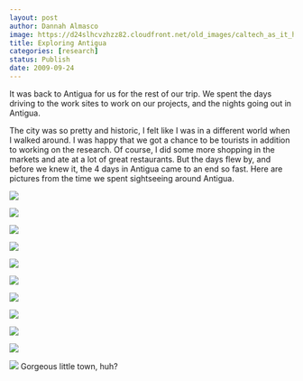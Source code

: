 ```yaml
---
layout: post
author: Dannah Almasco
image: https://d24slhcvzhzz82.cloudfront.net/old_images/caltech_as_it_happens/6a0105349b8251970b0120a58dd484970b.jpg
title: Exploring Antigua
categories: [research]
status: Publish
date: 2009-09-24
---
```


It was back to Antigua for us for the rest of our trip. We spent the days driving to the work sites to work on our projects, and the nights going out in Antigua.

The city was so pretty and historic, I felt like I was in a different world when I walked around. I was happy that we got a chance to be tourists in addition to working on the research. Of course, I did some more shopping in the markets and ate at a lot of great restaurants. 
But the days flew by, and before we knew it, the 4 days in Antigua came to an end so fast. Here are pictures from the time we spent sightseeing around Antigua.


![](https://d24slhcvzhzz82.cloudfront.net/old_images/caltech_as_it_happens/6a0105349b8251970b0120a58dd507970b.jpg)

![](https://d24slhcvzhzz82.cloudfront.net/old_images/caltech_as_it_happens/6a0105349b8251970b0120a5e47016970c.jpg)

![](https://d24slhcvzhzz82.cloudfront.net/old_images/caltech_as_it_happens/6a0105349b8251970b0120a58dd5c6970b.jpg)

![](https://d24slhcvzhzz82.cloudfront.net/old_images/caltech_as_it_happens/6a0105349b8251970b0120a5e47154970c.jpg)

![](https://d24slhcvzhzz82.cloudfront.net/old_images/caltech_as_it_happens/6a0105349b8251970b0120a5e472c0970c.jpg)

![](https://d24slhcvzhzz82.cloudfront.net/old_images/caltech_as_it_happens/6a0105349b8251970b0120a58dd892970b.jpg)

![](https://d24slhcvzhzz82.cloudfront.net/old_images/caltech_as_it_happens/6a0105349b8251970b0120a5e47496970c.jpg)

![](https://d24slhcvzhzz82.cloudfront.net/old_images/caltech_as_it_happens/6a0105349b8251970b0120a5e475a0970c.jpg)

![](https://d24slhcvzhzz82.cloudfront.net/old_images/caltech_as_it_happens/6a0105349b8251970b0120a58ddae4970b.jpg)

![](https://d24slhcvzhzz82.cloudfront.net/old_images/caltech_as_it_happens/6a0105349b8251970b0120a58ddb46970b.jpg)
 
 
 
 
 
 
 
 
 
 

![](https://d24slhcvzhzz82.cloudfront.net/old_images/caltech_as_it_happens/6a0105349b8251970b0120a5e47887970c.jpg)
 Gorgeous little town, huh? 

